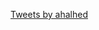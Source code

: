 <a class="twitter-timeline" data-theme="light" href="https://twitter.com/ahalhed?ref_src=twsrc%5Etfw">Tweets by ahalhed</a> <script async src="https://platform.twitter.com/widgets.js" charset="utf-8"></script>
